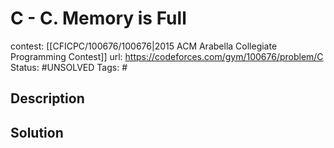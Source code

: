 # C - C. Memory is Full

contest: [[CFICPC/100676/100676|2015 ACM Arabella Collegiate Programming Contest]]
url: https://codeforces.com/gym/100676/problem/C
Status: #UNSOLVED
Tags: #

## Description

## Solution

